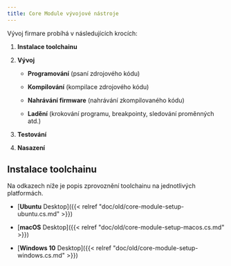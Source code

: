 ```yaml
---
title: Core Module vývojové nástroje
---
```


Vývoj firmare probíhá v následujících krocích:

1. **Instalace toolchainu**

2. **Vývoj**

   * **Programování** (psaní zdrojového kódu)

   * **Kompilování** (kompilace zdrojového kódu)

   * **Nahrávání firmware** (nahrávání zkompilovaného kódu)

   * **Ladění** (krokování programu, breakpointy, sledování proměnných atd.)

2. **Testování**

2. **Nasazení**

## Instalace toolchainu

Na odkazech níže je popis zprovoznění toolchainu na jednotlivých platformách.

* [**Ubuntu** Desktop]({{< relref "doc/old/core-module-setup-ubuntu.cs.md" >}})

* [**macOS** Desktop]({{< relref "doc/old/core-module-setup-macos.cs.md" >}})

* [**Windows 10** Desktop]({{< relref "doc/old/core-module-setup-windows.cs.md" >}})
